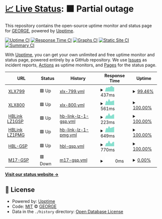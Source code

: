 # [📈 Live Status](https://lz1gsp.github.io/m17-gsp): <!--live status--> **🟧 Partial outage**

This repository contains the open-source uptime monitor and status page for [GEORGE](https://lz1gsp.github.io/m17-gsp), powered by [Upptime](https://github.com/upptime/upptime).

[![Uptime CI](https://github.com/lz1gsp/m17-gsp/workflows/Uptime%20CI/badge.svg)](https://github.com/upptime/upptime/actions?query=workflow%3A%22Uptime+CI%22)
[![Response Time CI](https://github.com/lz1gsp/m17-gsp/workflows/Response%20Time%20CI/badge.svg)](https://github.com/upptime/upptime/actions?query=workflow%3A%22Response+Time+CI%22)
[![Graphs CI](https://github.com/lz1gsp/m17-gsp/workflows/Graphs%20CI/badge.svg)](https://github.com/upptime/upptime/actions?query=workflow%3A%22Graphs+CI%22)
[![Static Site CI](https://github.com/lz1gsp/m17-gsp/workflows/Static%20Site%20CI/badge.svg)](https://github.com/upptime/upptime/actions?query=workflow%3A%22Static+Site+CI%22)
[![Summary CI](https://github.com/lz1gsp/m17-gsp/workflows/Summary%20CI/badge.svg)](https://github.com/upptime/upptime/actions?query=workflow%3A%22Summary+CI%22)

With [Upptime](https://upptime.js.org), you can get your own unlimited and free uptime monitor and status page, powered entirely by a GitHub repository. We use [Issues](https://github.com/lz1gsp/m17-gsp/issues) as incident reports, [Actions](https://github.com/lz1gsp/m17-gsp/actions) as uptime monitors, and [Pages](https://lz1gsp.github.io/m17-gsp) for the status page.

<!--start: status pages-->
<!-- This summary is generated by Upptime (https://github.com/upptime/upptime) -->
<!-- Do not edit this manually, your changes will be overwritten -->
<!-- prettier-ignore -->
| URL | Status | History | Response Time | Uptime |
| --- | ------ | ------- | ------------- | ------ |
| <img alt="" src="https://favicons.githubusercontent.com/xlxsof.ddns.net" height="13"> [XLX799](http://xlxsof.ddns.net) | 🟩 Up | [xlx-799.yml](https://github.com/lz1gsp/m17-gsp/commits/HEAD/history/xlx-799.yml) | <details><summary><img alt="Response time graph" src="./graphs/xlx-799/response-time-week.png" height="20"> 437ms</summary><br><a href="https://lz1gsp.github.io/m17-gsp/history/xlx-799"><img alt="Response time 414" src="https://img.shields.io/endpoint?url=https%3A%2F%2Fraw.githubusercontent.com%2Flz1gsp%2Fm17-gsp%2FHEAD%2Fapi%2Fxlx-799%2Fresponse-time.json"></a><br><a href="https://lz1gsp.github.io/m17-gsp/history/xlx-799"><img alt="24-hour response time 465" src="https://img.shields.io/endpoint?url=https%3A%2F%2Fraw.githubusercontent.com%2Flz1gsp%2Fm17-gsp%2FHEAD%2Fapi%2Fxlx-799%2Fresponse-time-day.json"></a><br><a href="https://lz1gsp.github.io/m17-gsp/history/xlx-799"><img alt="7-day response time 437" src="https://img.shields.io/endpoint?url=https%3A%2F%2Fraw.githubusercontent.com%2Flz1gsp%2Fm17-gsp%2FHEAD%2Fapi%2Fxlx-799%2Fresponse-time-week.json"></a><br><a href="https://lz1gsp.github.io/m17-gsp/history/xlx-799"><img alt="30-day response time 414" src="https://img.shields.io/endpoint?url=https%3A%2F%2Fraw.githubusercontent.com%2Flz1gsp%2Fm17-gsp%2FHEAD%2Fapi%2Fxlx-799%2Fresponse-time-month.json"></a><br><a href="https://lz1gsp.github.io/m17-gsp/history/xlx-799"><img alt="1-year response time 414" src="https://img.shields.io/endpoint?url=https%3A%2F%2Fraw.githubusercontent.com%2Flz1gsp%2Fm17-gsp%2FHEAD%2Fapi%2Fxlx-799%2Fresponse-time-year.json"></a></details> | <details><summary><a href="https://lz1gsp.github.io/m17-gsp/history/xlx-799">99.46%</a></summary><a href="https://lz1gsp.github.io/m17-gsp/history/xlx-799"><img alt="All-time uptime 99.51%" src="https://img.shields.io/endpoint?url=https%3A%2F%2Fraw.githubusercontent.com%2Flz1gsp%2Fm17-gsp%2FHEAD%2Fapi%2Fxlx-799%2Fuptime.json"></a><br><a href="https://lz1gsp.github.io/m17-gsp/history/xlx-799"><img alt="24-hour uptime 100.00%" src="https://img.shields.io/endpoint?url=https%3A%2F%2Fraw.githubusercontent.com%2Flz1gsp%2Fm17-gsp%2FHEAD%2Fapi%2Fxlx-799%2Fuptime-day.json"></a><br><a href="https://lz1gsp.github.io/m17-gsp/history/xlx-799"><img alt="7-day uptime 99.46%" src="https://img.shields.io/endpoint?url=https%3A%2F%2Fraw.githubusercontent.com%2Flz1gsp%2Fm17-gsp%2FHEAD%2Fapi%2Fxlx-799%2Fuptime-week.json"></a><br><a href="https://lz1gsp.github.io/m17-gsp/history/xlx-799"><img alt="30-day uptime 99.51%" src="https://img.shields.io/endpoint?url=https%3A%2F%2Fraw.githubusercontent.com%2Flz1gsp%2Fm17-gsp%2FHEAD%2Fapi%2Fxlx-799%2Fuptime-month.json"></a><br><a href="https://lz1gsp.github.io/m17-gsp/history/xlx-799"><img alt="1-year uptime 99.51%" src="https://img.shields.io/endpoint?url=https%3A%2F%2Fraw.githubusercontent.com%2Flz1gsp%2Fm17-gsp%2FHEAD%2Fapi%2Fxlx-799%2Fuptime-year.json"></a></details>
| <img alt="" src="https://favicons.githubusercontent.com/xlx800.ddns.net" height="13"> [XLX800](http://xlx800.ddns.net) | 🟩 Up | [xlx-800.yml](https://github.com/lz1gsp/m17-gsp/commits/HEAD/history/xlx-800.yml) | <details><summary><img alt="Response time graph" src="./graphs/xlx-800/response-time-week.png" height="20"> 561ms</summary><br><a href="https://lz1gsp.github.io/m17-gsp/history/xlx-800"><img alt="Response time 586" src="https://img.shields.io/endpoint?url=https%3A%2F%2Fraw.githubusercontent.com%2Flz1gsp%2Fm17-gsp%2FHEAD%2Fapi%2Fxlx-800%2Fresponse-time.json"></a><br><a href="https://lz1gsp.github.io/m17-gsp/history/xlx-800"><img alt="24-hour response time 563" src="https://img.shields.io/endpoint?url=https%3A%2F%2Fraw.githubusercontent.com%2Flz1gsp%2Fm17-gsp%2FHEAD%2Fapi%2Fxlx-800%2Fresponse-time-day.json"></a><br><a href="https://lz1gsp.github.io/m17-gsp/history/xlx-800"><img alt="7-day response time 561" src="https://img.shields.io/endpoint?url=https%3A%2F%2Fraw.githubusercontent.com%2Flz1gsp%2Fm17-gsp%2FHEAD%2Fapi%2Fxlx-800%2Fresponse-time-week.json"></a><br><a href="https://lz1gsp.github.io/m17-gsp/history/xlx-800"><img alt="30-day response time 586" src="https://img.shields.io/endpoint?url=https%3A%2F%2Fraw.githubusercontent.com%2Flz1gsp%2Fm17-gsp%2FHEAD%2Fapi%2Fxlx-800%2Fresponse-time-month.json"></a><br><a href="https://lz1gsp.github.io/m17-gsp/history/xlx-800"><img alt="1-year response time 586" src="https://img.shields.io/endpoint?url=https%3A%2F%2Fraw.githubusercontent.com%2Flz1gsp%2Fm17-gsp%2FHEAD%2Fapi%2Fxlx-800%2Fresponse-time-year.json"></a></details> | <details><summary><a href="https://lz1gsp.github.io/m17-gsp/history/xlx-800">100.00%</a></summary><a href="https://lz1gsp.github.io/m17-gsp/history/xlx-800"><img alt="All-time uptime 95.70%" src="https://img.shields.io/endpoint?url=https%3A%2F%2Fraw.githubusercontent.com%2Flz1gsp%2Fm17-gsp%2FHEAD%2Fapi%2Fxlx-800%2Fuptime.json"></a><br><a href="https://lz1gsp.github.io/m17-gsp/history/xlx-800"><img alt="24-hour uptime 100.00%" src="https://img.shields.io/endpoint?url=https%3A%2F%2Fraw.githubusercontent.com%2Flz1gsp%2Fm17-gsp%2FHEAD%2Fapi%2Fxlx-800%2Fuptime-day.json"></a><br><a href="https://lz1gsp.github.io/m17-gsp/history/xlx-800"><img alt="7-day uptime 100.00%" src="https://img.shields.io/endpoint?url=https%3A%2F%2Fraw.githubusercontent.com%2Flz1gsp%2Fm17-gsp%2FHEAD%2Fapi%2Fxlx-800%2Fuptime-week.json"></a><br><a href="https://lz1gsp.github.io/m17-gsp/history/xlx-800"><img alt="30-day uptime 95.70%" src="https://img.shields.io/endpoint?url=https%3A%2F%2Fraw.githubusercontent.com%2Flz1gsp%2Fm17-gsp%2FHEAD%2Fapi%2Fxlx-800%2Fuptime-month.json"></a><br><a href="https://lz1gsp.github.io/m17-gsp/history/xlx-800"><img alt="1-year uptime 95.70%" src="https://img.shields.io/endpoint?url=https%3A%2F%2Fraw.githubusercontent.com%2Flz1gsp%2Fm17-gsp%2FHEAD%2Fapi%2Fxlx-800%2Fuptime-year.json"></a></details>
| <img alt="" src="https://favicons.githubusercontent.com/94.237.100.180" height="13"> [HBLink LZ1GSP](http://94.237.100.180) | 🟩 Up | [hb-link-lz-1-gsp.yml](https://github.com/lz1gsp/m17-gsp/commits/HEAD/history/hb-link-lz-1-gsp.yml) | <details><summary><img alt="Response time graph" src="./graphs/hb-link-lz-1-gsp/response-time-week.png" height="20"> 223ms</summary><br><a href="https://lz1gsp.github.io/m17-gsp/history/hb-link-lz-1-gsp"><img alt="Response time 226" src="https://img.shields.io/endpoint?url=https%3A%2F%2Fraw.githubusercontent.com%2Flz1gsp%2Fm17-gsp%2FHEAD%2Fapi%2Fhb-link-lz-1-gsp%2Fresponse-time.json"></a><br><a href="https://lz1gsp.github.io/m17-gsp/history/hb-link-lz-1-gsp"><img alt="24-hour response time 241" src="https://img.shields.io/endpoint?url=https%3A%2F%2Fraw.githubusercontent.com%2Flz1gsp%2Fm17-gsp%2FHEAD%2Fapi%2Fhb-link-lz-1-gsp%2Fresponse-time-day.json"></a><br><a href="https://lz1gsp.github.io/m17-gsp/history/hb-link-lz-1-gsp"><img alt="7-day response time 223" src="https://img.shields.io/endpoint?url=https%3A%2F%2Fraw.githubusercontent.com%2Flz1gsp%2Fm17-gsp%2FHEAD%2Fapi%2Fhb-link-lz-1-gsp%2Fresponse-time-week.json"></a><br><a href="https://lz1gsp.github.io/m17-gsp/history/hb-link-lz-1-gsp"><img alt="30-day response time 226" src="https://img.shields.io/endpoint?url=https%3A%2F%2Fraw.githubusercontent.com%2Flz1gsp%2Fm17-gsp%2FHEAD%2Fapi%2Fhb-link-lz-1-gsp%2Fresponse-time-month.json"></a><br><a href="https://lz1gsp.github.io/m17-gsp/history/hb-link-lz-1-gsp"><img alt="1-year response time 226" src="https://img.shields.io/endpoint?url=https%3A%2F%2Fraw.githubusercontent.com%2Flz1gsp%2Fm17-gsp%2FHEAD%2Fapi%2Fhb-link-lz-1-gsp%2Fresponse-time-year.json"></a></details> | <details><summary><a href="https://lz1gsp.github.io/m17-gsp/history/hb-link-lz-1-gsp">100.00%</a></summary><a href="https://lz1gsp.github.io/m17-gsp/history/hb-link-lz-1-gsp"><img alt="All-time uptime 100.00%" src="https://img.shields.io/endpoint?url=https%3A%2F%2Fraw.githubusercontent.com%2Flz1gsp%2Fm17-gsp%2FHEAD%2Fapi%2Fhb-link-lz-1-gsp%2Fuptime.json"></a><br><a href="https://lz1gsp.github.io/m17-gsp/history/hb-link-lz-1-gsp"><img alt="24-hour uptime 100.00%" src="https://img.shields.io/endpoint?url=https%3A%2F%2Fraw.githubusercontent.com%2Flz1gsp%2Fm17-gsp%2FHEAD%2Fapi%2Fhb-link-lz-1-gsp%2Fuptime-day.json"></a><br><a href="https://lz1gsp.github.io/m17-gsp/history/hb-link-lz-1-gsp"><img alt="7-day uptime 100.00%" src="https://img.shields.io/endpoint?url=https%3A%2F%2Fraw.githubusercontent.com%2Flz1gsp%2Fm17-gsp%2FHEAD%2Fapi%2Fhb-link-lz-1-gsp%2Fuptime-week.json"></a><br><a href="https://lz1gsp.github.io/m17-gsp/history/hb-link-lz-1-gsp"><img alt="30-day uptime 100.00%" src="https://img.shields.io/endpoint?url=https%3A%2F%2Fraw.githubusercontent.com%2Flz1gsp%2Fm17-gsp%2FHEAD%2Fapi%2Fhb-link-lz-1-gsp%2Fuptime-month.json"></a><br><a href="https://lz1gsp.github.io/m17-gsp/history/hb-link-lz-1-gsp"><img alt="1-year uptime 100.00%" src="https://img.shields.io/endpoint?url=https%3A%2F%2Fraw.githubusercontent.com%2Flz1gsp%2Fm17-gsp%2FHEAD%2Fapi%2Fhb-link-lz-1-gsp%2Fuptime-year.json"></a></details>
| <img alt="" src="https://favicons.githubusercontent.com/lz1pmg.ddns.net" height="13"> [HBLink LZ1PMG](http://lz1pmg.ddns.net) | 🟩 Up | [hb-link-lz-1-pmg.yml](https://github.com/lz1gsp/m17-gsp/commits/HEAD/history/hb-link-lz-1-pmg.yml) | <details><summary><img alt="Response time graph" src="./graphs/hb-link-lz-1-pmg/response-time-week.png" height="20"> 649ms</summary><br><a href="https://lz1gsp.github.io/m17-gsp/history/hb-link-lz-1-pmg"><img alt="Response time 661" src="https://img.shields.io/endpoint?url=https%3A%2F%2Fraw.githubusercontent.com%2Flz1gsp%2Fm17-gsp%2FHEAD%2Fapi%2Fhb-link-lz-1-pmg%2Fresponse-time.json"></a><br><a href="https://lz1gsp.github.io/m17-gsp/history/hb-link-lz-1-pmg"><img alt="24-hour response time 684" src="https://img.shields.io/endpoint?url=https%3A%2F%2Fraw.githubusercontent.com%2Flz1gsp%2Fm17-gsp%2FHEAD%2Fapi%2Fhb-link-lz-1-pmg%2Fresponse-time-day.json"></a><br><a href="https://lz1gsp.github.io/m17-gsp/history/hb-link-lz-1-pmg"><img alt="7-day response time 649" src="https://img.shields.io/endpoint?url=https%3A%2F%2Fraw.githubusercontent.com%2Flz1gsp%2Fm17-gsp%2FHEAD%2Fapi%2Fhb-link-lz-1-pmg%2Fresponse-time-week.json"></a><br><a href="https://lz1gsp.github.io/m17-gsp/history/hb-link-lz-1-pmg"><img alt="30-day response time 661" src="https://img.shields.io/endpoint?url=https%3A%2F%2Fraw.githubusercontent.com%2Flz1gsp%2Fm17-gsp%2FHEAD%2Fapi%2Fhb-link-lz-1-pmg%2Fresponse-time-month.json"></a><br><a href="https://lz1gsp.github.io/m17-gsp/history/hb-link-lz-1-pmg"><img alt="1-year response time 661" src="https://img.shields.io/endpoint?url=https%3A%2F%2Fraw.githubusercontent.com%2Flz1gsp%2Fm17-gsp%2FHEAD%2Fapi%2Fhb-link-lz-1-pmg%2Fresponse-time-year.json"></a></details> | <details><summary><a href="https://lz1gsp.github.io/m17-gsp/history/hb-link-lz-1-pmg">100.00%</a></summary><a href="https://lz1gsp.github.io/m17-gsp/history/hb-link-lz-1-pmg"><img alt="All-time uptime 99.82%" src="https://img.shields.io/endpoint?url=https%3A%2F%2Fraw.githubusercontent.com%2Flz1gsp%2Fm17-gsp%2FHEAD%2Fapi%2Fhb-link-lz-1-pmg%2Fuptime.json"></a><br><a href="https://lz1gsp.github.io/m17-gsp/history/hb-link-lz-1-pmg"><img alt="24-hour uptime 100.00%" src="https://img.shields.io/endpoint?url=https%3A%2F%2Fraw.githubusercontent.com%2Flz1gsp%2Fm17-gsp%2FHEAD%2Fapi%2Fhb-link-lz-1-pmg%2Fuptime-day.json"></a><br><a href="https://lz1gsp.github.io/m17-gsp/history/hb-link-lz-1-pmg"><img alt="7-day uptime 100.00%" src="https://img.shields.io/endpoint?url=https%3A%2F%2Fraw.githubusercontent.com%2Flz1gsp%2Fm17-gsp%2FHEAD%2Fapi%2Fhb-link-lz-1-pmg%2Fuptime-week.json"></a><br><a href="https://lz1gsp.github.io/m17-gsp/history/hb-link-lz-1-pmg"><img alt="30-day uptime 99.82%" src="https://img.shields.io/endpoint?url=https%3A%2F%2Fraw.githubusercontent.com%2Flz1gsp%2Fm17-gsp%2FHEAD%2Fapi%2Fhb-link-lz-1-pmg%2Fuptime-month.json"></a><br><a href="https://lz1gsp.github.io/m17-gsp/history/hb-link-lz-1-pmg"><img alt="1-year uptime 99.82%" src="https://img.shields.io/endpoint?url=https%3A%2F%2Fraw.githubusercontent.com%2Flz1gsp%2Fm17-gsp%2FHEAD%2Fapi%2Fhb-link-lz-1-pmg%2Fuptime-year.json"></a></details>
| <img alt="" src="https://favicons.githubusercontent.com/94.237.100.180" height="13"> [HBL-GSP](http://94.237.100.180:8080) | 🟩 Up | [hbl-gsp.yml](https://github.com/lz1gsp/m17-gsp/commits/HEAD/history/hbl-gsp.yml) | <details><summary><img alt="Response time graph" src="./graphs/hbl-gsp/response-time-week.png" height="20"> 770ms</summary><br><a href="https://lz1gsp.github.io/m17-gsp/history/hbl-gsp"><img alt="Response time 789" src="https://img.shields.io/endpoint?url=https%3A%2F%2Fraw.githubusercontent.com%2Flz1gsp%2Fm17-gsp%2FHEAD%2Fapi%2Fhbl-gsp%2Fresponse-time.json"></a><br><a href="https://lz1gsp.github.io/m17-gsp/history/hbl-gsp"><img alt="24-hour response time 844" src="https://img.shields.io/endpoint?url=https%3A%2F%2Fraw.githubusercontent.com%2Flz1gsp%2Fm17-gsp%2FHEAD%2Fapi%2Fhbl-gsp%2Fresponse-time-day.json"></a><br><a href="https://lz1gsp.github.io/m17-gsp/history/hbl-gsp"><img alt="7-day response time 770" src="https://img.shields.io/endpoint?url=https%3A%2F%2Fraw.githubusercontent.com%2Flz1gsp%2Fm17-gsp%2FHEAD%2Fapi%2Fhbl-gsp%2Fresponse-time-week.json"></a><br><a href="https://lz1gsp.github.io/m17-gsp/history/hbl-gsp"><img alt="30-day response time 789" src="https://img.shields.io/endpoint?url=https%3A%2F%2Fraw.githubusercontent.com%2Flz1gsp%2Fm17-gsp%2FHEAD%2Fapi%2Fhbl-gsp%2Fresponse-time-month.json"></a><br><a href="https://lz1gsp.github.io/m17-gsp/history/hbl-gsp"><img alt="1-year response time 789" src="https://img.shields.io/endpoint?url=https%3A%2F%2Fraw.githubusercontent.com%2Flz1gsp%2Fm17-gsp%2FHEAD%2Fapi%2Fhbl-gsp%2Fresponse-time-year.json"></a></details> | <details><summary><a href="https://lz1gsp.github.io/m17-gsp/history/hbl-gsp">100.00%</a></summary><a href="https://lz1gsp.github.io/m17-gsp/history/hbl-gsp"><img alt="All-time uptime 100.00%" src="https://img.shields.io/endpoint?url=https%3A%2F%2Fraw.githubusercontent.com%2Flz1gsp%2Fm17-gsp%2FHEAD%2Fapi%2Fhbl-gsp%2Fuptime.json"></a><br><a href="https://lz1gsp.github.io/m17-gsp/history/hbl-gsp"><img alt="24-hour uptime 100.00%" src="https://img.shields.io/endpoint?url=https%3A%2F%2Fraw.githubusercontent.com%2Flz1gsp%2Fm17-gsp%2FHEAD%2Fapi%2Fhbl-gsp%2Fuptime-day.json"></a><br><a href="https://lz1gsp.github.io/m17-gsp/history/hbl-gsp"><img alt="7-day uptime 100.00%" src="https://img.shields.io/endpoint?url=https%3A%2F%2Fraw.githubusercontent.com%2Flz1gsp%2Fm17-gsp%2FHEAD%2Fapi%2Fhbl-gsp%2Fuptime-week.json"></a><br><a href="https://lz1gsp.github.io/m17-gsp/history/hbl-gsp"><img alt="30-day uptime 100.00%" src="https://img.shields.io/endpoint?url=https%3A%2F%2Fraw.githubusercontent.com%2Flz1gsp%2Fm17-gsp%2FHEAD%2Fapi%2Fhbl-gsp%2Fuptime-month.json"></a><br><a href="https://lz1gsp.github.io/m17-gsp/history/hbl-gsp"><img alt="1-year uptime 100.00%" src="https://img.shields.io/endpoint?url=https%3A%2F%2Fraw.githubusercontent.com%2Flz1gsp%2Fm17-gsp%2FHEAD%2Fapi%2Fhbl-gsp%2Fuptime-year.json"></a></details>
| <img alt="" src="https://favicons.githubusercontent.com/xlxsof.ddns.net" height="13"> [M17-GSP](https://xlxsof.ddns.net:17001) | 🟥 Down | [m17-gsp.yml](https://github.com/lz1gsp/m17-gsp/commits/HEAD/history/m17-gsp.yml) | <details><summary><img alt="Response time graph" src="./graphs/m17-gsp/response-time-week.png" height="20"> 0ms</summary><br><a href="https://lz1gsp.github.io/m17-gsp/history/m17-gsp"><img alt="Response time 409" src="https://img.shields.io/endpoint?url=https%3A%2F%2Fraw.githubusercontent.com%2Flz1gsp%2Fm17-gsp%2FHEAD%2Fapi%2Fm17-gsp%2Fresponse-time.json"></a><br><a href="https://lz1gsp.github.io/m17-gsp/history/m17-gsp"><img alt="24-hour response time 0" src="https://img.shields.io/endpoint?url=https%3A%2F%2Fraw.githubusercontent.com%2Flz1gsp%2Fm17-gsp%2FHEAD%2Fapi%2Fm17-gsp%2Fresponse-time-day.json"></a><br><a href="https://lz1gsp.github.io/m17-gsp/history/m17-gsp"><img alt="7-day response time 0" src="https://img.shields.io/endpoint?url=https%3A%2F%2Fraw.githubusercontent.com%2Flz1gsp%2Fm17-gsp%2FHEAD%2Fapi%2Fm17-gsp%2Fresponse-time-week.json"></a><br><a href="https://lz1gsp.github.io/m17-gsp/history/m17-gsp"><img alt="30-day response time 409" src="https://img.shields.io/endpoint?url=https%3A%2F%2Fraw.githubusercontent.com%2Flz1gsp%2Fm17-gsp%2FHEAD%2Fapi%2Fm17-gsp%2Fresponse-time-month.json"></a><br><a href="https://lz1gsp.github.io/m17-gsp/history/m17-gsp"><img alt="1-year response time 409" src="https://img.shields.io/endpoint?url=https%3A%2F%2Fraw.githubusercontent.com%2Flz1gsp%2Fm17-gsp%2FHEAD%2Fapi%2Fm17-gsp%2Fresponse-time-year.json"></a></details> | <details><summary><a href="https://lz1gsp.github.io/m17-gsp/history/m17-gsp">0.00%</a></summary><a href="https://lz1gsp.github.io/m17-gsp/history/m17-gsp"><img alt="All-time uptime 1.96%" src="https://img.shields.io/endpoint?url=https%3A%2F%2Fraw.githubusercontent.com%2Flz1gsp%2Fm17-gsp%2FHEAD%2Fapi%2Fm17-gsp%2Fuptime.json"></a><br><a href="https://lz1gsp.github.io/m17-gsp/history/m17-gsp"><img alt="24-hour uptime 0.00%" src="https://img.shields.io/endpoint?url=https%3A%2F%2Fraw.githubusercontent.com%2Flz1gsp%2Fm17-gsp%2FHEAD%2Fapi%2Fm17-gsp%2Fuptime-day.json"></a><br><a href="https://lz1gsp.github.io/m17-gsp/history/m17-gsp"><img alt="7-day uptime 0.00%" src="https://img.shields.io/endpoint?url=https%3A%2F%2Fraw.githubusercontent.com%2Flz1gsp%2Fm17-gsp%2FHEAD%2Fapi%2Fm17-gsp%2Fuptime-week.json"></a><br><a href="https://lz1gsp.github.io/m17-gsp/history/m17-gsp"><img alt="30-day uptime 1.96%" src="https://img.shields.io/endpoint?url=https%3A%2F%2Fraw.githubusercontent.com%2Flz1gsp%2Fm17-gsp%2FHEAD%2Fapi%2Fm17-gsp%2Fuptime-month.json"></a><br><a href="https://lz1gsp.github.io/m17-gsp/history/m17-gsp"><img alt="1-year uptime 1.96%" src="https://img.shields.io/endpoint?url=https%3A%2F%2Fraw.githubusercontent.com%2Flz1gsp%2Fm17-gsp%2FHEAD%2Fapi%2Fm17-gsp%2Fuptime-year.json"></a></details>

<!--end: status pages-->

[**Visit our status website →**](https://lz1gsp.github.io/m17-gsp)

## 📄 License

- Powered by: [Upptime](https://github.com/upptime/upptime)
- Code: [MIT](./LICENSE) © [GEORGE](https://lz1gsp.github.io/m17-gsp)
- Data in the `./history` directory: [Open Database License](https://opendatacommons.org/licenses/odbl/1-0/)
